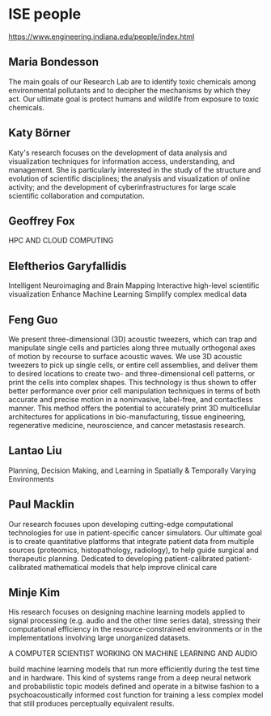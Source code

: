 # ISE people

https://www.engineering.indiana.edu/people/index.html

## Maria Bondesson
The main goals of our Research Lab are to identify toxic chemicals among environmental pollutants and to decipher the mechanisms by which they act. Our ultimate goal is protect humans and wildlife from exposure to toxic chemicals. 

## Katy Börner

Katy's research focuses on the development of data analysis and visualization techniques for information access, understanding, and management. She is particularly interested in the study of the structure and evolution of scientific disciplines; the analysis and visualization of online activity; and the development of cyberinfrastructures for large scale scientific collaboration and computation. 


## Geoffrey Fox

HPC AND CLOUD COMPUTING

## Eleftherios Garyfallidis

Intelligent Neuroimaging and Brain Mapping
Interactive high-level scientific visualization
Enhance Machine Learning
Simplify complex medical data

## Feng Guo

We present three-dimensional (3D) acoustic tweezers, which can trap and manipulate single cells and particles along three mutually orthogonal axes of motion by recourse to surface acoustic waves. We use 3D acoustic tweezers to pick up single cells, or entire cell assemblies, and deliver them to desired locations to create two- and three-dimensional cell patterns, or print the cells into complex shapes. This technology is thus shown to offer better performance over prior cell manipulation techniques in terms of both accurate and precise motion in a noninvasive, label-free, and contactless manner. This method offers the potential to accurately print 3D multicellular architectures for applications in bio-manufacturing, tissue engineering, regenerative medicine, neuroscience, and cancer metastasis research.

## Lantao Liu

Planning, Decision Making, and Learning in Spatially & Temporally Varying Environments

## Paul Macklin
Our research focuses upon developing cutting-edge computational technologies for use in patient-specific cancer simulators. Our ultimate goal is to create quantitative platforms that integrate patient data from multiple sources (proteomics, histopathology, radiology), to help guide surgical and therapeutic planning.
Dedicated to developing patient-calibrated patient-calibrated mathematical models that help improve clinical care

## Minje Kim

His research focuses on designing machine learning models applied to signal processing (e.g. audio and the other time series data), stressing their computational efficiency in the resource-constrained environments or in the implementations involving large unorganized datasets.

A COMPUTER SCIENTIST WORKING ON MACHINE LEARNING AND AUDIO

build machine learning models that run more efficiently during the test time and in hardware. This kind of systems range from a deep neural network and probabilistic topic models defined and operate in a bitwise fashion to a psychoacoustically informed cost function for training a less complex model that still produces perceptually equivalent results.
